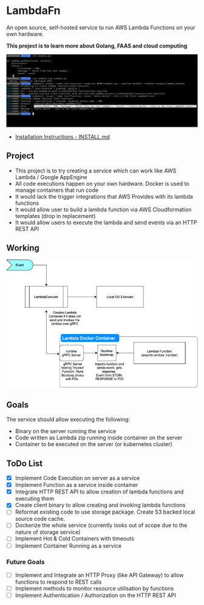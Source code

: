 # LambdaFn
An open source, self-hosted service to run AWS Lambda Functions on your own hardware.

**This project is to learn more about Golang, FAAS and cloud computing**

![LambdaFn in Action](assets/img.png)

- [Installation Instructions - INSTALL.md](INSTALL.md)

## Project
- This project is to try creating a service which can work like AWS Lambda / Google AppEngine
- All code executions happen on your own hardware. Docker is used to manage containers that run code
- It would lack the trigger integrations that AWS Provides with its lambda functions
- It would allow user to build a lambda function via AWS Cloudformation templates (drop in replacement)
- It would allow users to execute the lambda and send events via an HTTP REST API 

## Working
![Working Diagram](assets/initialDiagram.png)

## Goals 
The service should allow executing the following:
- Binary on the server running the service
- Code written as Lambda zip running inside container on the server
- Container to be executed on the server (or kubernetes cluster)

## ToDo List
- [x] Implement Code Execution on server as a service
- [x] Implement Function as a service inside container
- [x] Integrate HTTP REST API to allow creation of lambda functions and executing them
- [x] Create client binary to allow creating and invoking lambda functions
- [ ] Reformat existing code to use storage package. Create S3 backed local source code cache.
- [ ] Dockerize the whole service (currently looks out of scope due to the nature of storage service)
- [ ] Implement Hot & Cold Containers with timeouts
- [ ] Implement Container Running as a service

### Future Goals
- [ ] Implement and Integrate an HTTP Proxy (like API Gateway) to allow functions to respond to REST calls
- [ ] Implement methods to monitor resource utilisation by functions
- [ ] Implement Authentication / Authorization on the HTTP REST API 